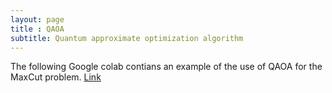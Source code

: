 ```yaml
---
layout: page
title : QAOA
subtitle: Quantum approximate optimization algorithm
---
```


The following Google colab contians an example of the use of QAOA for the MaxCut problem. 
[Link](https://colab.research.google.com/drive/1LEQcoJ9z7KVAMtHizUyidHeDnEj-SFXi?usp=sharing)
